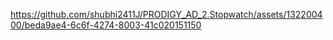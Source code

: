 

https://github.com/shubhi2411J/PRODIGY_AD_2.Stopwatch/assets/132200400/beda9ae4-6c6f-4274-8003-41c020151150




